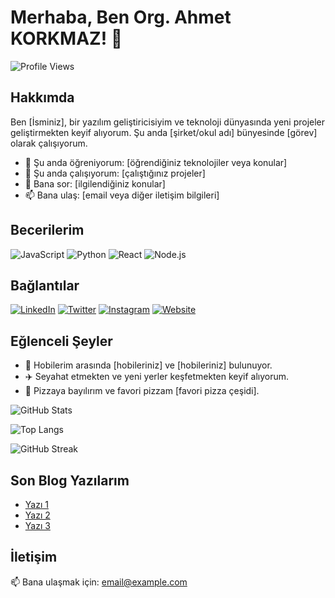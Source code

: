 # Merhaba, Ben Org. Ahmet KORKMAZ! 👋

![Profile Views](https://komarev.com/ghpvc/?username=username&color=blue)

## Hakkımda

Ben [İsminiz], bir yazılım geliştiricisiyim ve teknoloji dünyasında yeni projeler geliştirmekten keyif alıyorum. Şu anda [şirket/okul adı] bünyesinde [görev] olarak çalışıyorum.

- 🌱 Şu anda öğreniyorum: [öğrendiğiniz teknolojiler veya konular]
- 🔭 Şu anda çalışıyorum: [çalıştığınız projeler]
- 💬 Bana sor: [ilgilendiğiniz konular]
- 📫 Bana ulaş: [email veya diğer iletişim bilgileri]

## Becerilerim

![JavaScript](https://img.shields.io/badge/-JavaScript-000?&logo=JavaScript)
![Python](https://img.shields.io/badge/-Python-000?&logo=Python)
![React](https://img.shields.io/badge/-React-000?&logo=React)
![Node.js](https://img.shields.io/badge/-Node.js-000?&logo=Node.js)

## Bağlantılar

[![LinkedIn](https://img.shields.io/badge/LinkedIn-%230077B5.svg?&logo=linkedin&logoColor=white)](https://linkedin.com/in/username)
[![Twitter](https://img.shields.io/badge/Twitter-%231DA1F2.svg?&logo=twitter&logoColor=white)](https://twitter.com/username)
[![Instagram](https://img.shields.io/badge/Instagram-%23E4405F.svg?&logo=instagram&logoColor=white)](https://instagram.com/username)
[![Website](https://img.shields.io/badge/Website-000000?&logo=website&logoColor=white)](https://username.github.io)

## Eğlenceli Şeyler

- 🎨 Hobilerim arasında [hobileriniz] ve [hobileriniz] bulunuyor.
- ✈️ Seyahat etmekten ve yeni yerler keşfetmekten keyif alıyorum.
- 🍕 Pizzaya bayılırım ve favori pizzam [favori pizza çeşidi].

![GitHub Stats](https://github-readme-stats.vercel.app/api?username=username&show_icons=true&theme=radical)

![Top Langs](https://github-readme-stats.vercel.app/api/top-langs/?username=username&layout=compact&theme=radical)

![GitHub Streak](https://github-readme-streak-stats.herokuapp.com/?user=username&theme=radical)

## Son Blog Yazılarım

<!-- BLOG-POST-LIST:START -->
- [Yazı 1](link)
- [Yazı 2](link)
- [Yazı 3](link)
<!-- BLOG-POST-LIST:END -->

## İletişim

📫 Bana ulaşmak için: [email@example.com](mailto:email@example.com)

